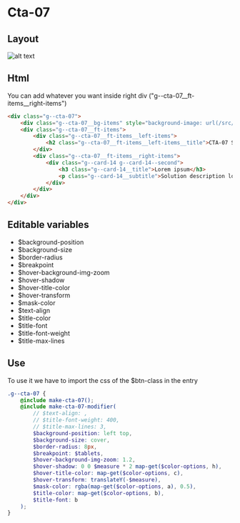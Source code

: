 # Cta-07

## Layout

![alt text][cta-07]

[cta-07]: /src/img/global-components/cta/cta-07.jpg

## Html

You can add whatever you want inside right div ("g--cta-07__ft-items__right-items")

```html
<div class="g--cta-07">
    <div class="g--cta-07__bg-items" style="background-image: url(/src/img/global-components/bg-placeholder.jpg)"></div>
    <div class="g--cta-07__ft-items">
        <div class="g--cta-07__ft-items__left-items">
            <h2 class="g--cta-07__ft-items__left-items__title">CTA-07 Suscribe to Our Newsletter. Lorem Ipsum Dolor Sit Amet.</h2>
        </div>
        <div class="g--cta-07__ft-items__right-items">
            <div class="g--card-14 g--card-14--second">
                <h3 class="g--card-14__title">Lorem ipsum</h3>
                <p class="g--card-14__subtitle">Solution description lorem ipsum dolor sit amet consectetur.</p>
            </div>
        </div>
    </div>
</div>
```

## Editable variables

-   $background-position
-   $background-size
-   $border-radius
-   $breakpoint
-   $hover-background-img-zoom
-   $hover-shadow
-   $hover-title-color
-   $hover-transform
-   $mask-color
-   $text-align
-   $title-color
-   $title-font
-   $title-font-weight
-   $title-max-lines

## Use

To use it we have to import the css of the $btn-class in the entry

```scss
.g--cta-07 {
    @include make-cta-07();
    @include make-cta-07-modifier(
        // $text-align: ,
        // $title-font-weight: 400,
        // $title-max-lines: 3,
        $background-position: left top,
        $background-size: cover,
        $border-radius: 8px,
        $breakpoint: $tablets,
        $hover-background-img-zoom: 1.2,
        $hover-shadow: 0 0 $measure * 2 map-get($color-options, h),
        $hover-title-color: map-get($color-options, c),
        $hover-transform: translateY(-$measure),
        $mask-color: rgba(map-get($color-options, a), 0.5),
        $title-color: map-get($color-options, b),
        $title-font: b
    );
}
```
